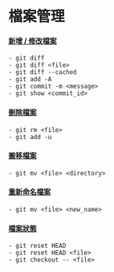 # 檔案管理

#### [新增 / 修改檔案](modify_files.md)

    - git diff
    - git diff <file>
    - git diff --cached
    - git add -A
    - git commit -m <message>
    - git show <commit_id>

#### [刪除檔案](remove_files.md)

    - git rm <file>
    - git add -u

#### [搬移檔案](move_files.md)

    - git mv <file> <directory>

#### [重新命名檔案](rename_files.md)

    - git mv <file> <new_name>

#### [檔案狀態](file_status.md)

    - git reset HEAD
    - git reset HEAD <file>
    - git checkout -- <file>
